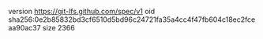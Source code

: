 version https://git-lfs.github.com/spec/v1
oid sha256:0e2b85832bd3cf6510d5bd96c24721fa35a4cc4f47fb604c18ec2fceaa90ac37
size 2366
